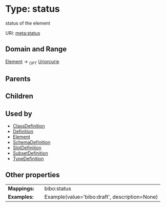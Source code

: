 
# Type: status


status of the element

URI: [meta:status](https://w3id.org/biolink/biolinkml/meta/status)


## Domain and Range

[Element](Element.md) ->  <sub>OPT</sub> [Uriorcurie](types/Uriorcurie.md)

## Parents


## Children


## Used by

 * [ClassDefinition](ClassDefinition.md)
 * [Definition](Definition.md)
 * [Element](Element.md)
 * [SchemaDefinition](SchemaDefinition.md)
 * [SlotDefinition](SlotDefinition.md)
 * [SubsetDefinition](SubsetDefinition.md)
 * [TypeDefinition](TypeDefinition.md)

## Other properties

|  |  |  |
| --- | --- | --- |
| **Mappings:** | | bibo:status |
| **Examples:** | | Example(value='bibo:draft', description=None) |

